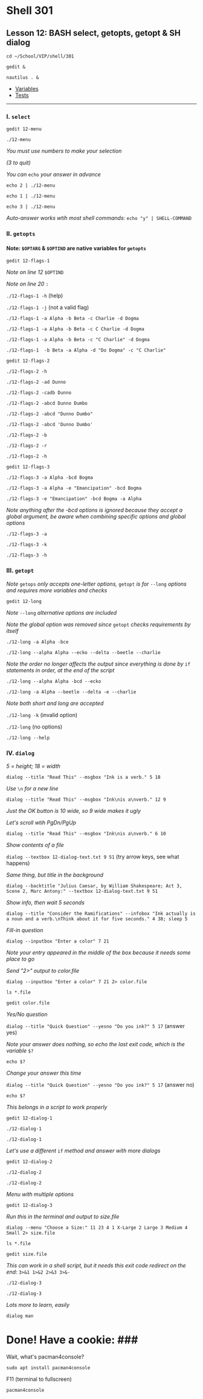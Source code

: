 # Shell 301
## Lesson 12: BASH select, getopts, getopt & SH dialog

`cd ~/School/VIP/shell/301`

`gedit &`

`nautilus . &`

- [Variables](https://github.com/inkVerb/vip/blob/master/301-shell/Variables.md)
- [Tests](https://github.com/inkVerb/vip/blob/master/301-shell/Tests.md)
___

### I. `select`

`gedit 12-menu`

`./12-menu`

*You must use numbers to make your selection*

*(3 to quit)*

*You can* `echo` *your answer in advance*

`echo 2 | ./12-menu`

`echo 1 | ./12-menu`

`echo 3 | ./12-menu`

*Auto-answer works wtih most shell commands:* `echo "y" | SHELL-COMMAND`

### II. `getopts`

#### Note: `$OPTARG` & `$OPTIND` are native variables for `getopts`

`gedit 12-flags-1`

*Note on line 12* `$OPTIND`


*Note on line 20* `:`


`./12-flags-1 -h` (help)

`./12-flags-1 -j` (not a valid flag)

`./12-flags-1 -a Alpha -b Beta -c Charlie -d Dogma`

`./12-flags-1 -a Alpha -b Beta -c C Charlie -d Dogma`

`./12-flags-1 -a Alpha -b Beta -c "C Charlie" -d Dogma`

`./12-flags-1  -b Beta -a Alpha -d "Do Dogma" -c "C Charlie" `

`gedit 12-flags-2`

`./12-flags-2 -h`

`./12-flags-2 -ad Dunno`

`./12-flags-2 -cadb Dunno`

`./12-flags-2 -abcd Dunno Dumbo`

`./12-flags-2 -abcd "Dunno Dumbo"`

`./12-flags-2 -abcd 'Dunno Dumbo'`

`./12-flags-2 -b`

`./12-flags-2 -r`

`./12-flags-2 -h`

`gedit 12-flags-3`

`./12-flags-3 -a Alpha -bcd Bogma`

`./12-flags-3 -a Alpha -e "Emancipation" -bcd Bogma`

`./12-flags-3 -e "Emancipation" -bcd Bogma -a Alpha`

*Note anything after the -bcd options is ignored because they accept a global argument, be aware when combining specific options and global options*

`./12-flags-3 -a`

`./12-flags-3 -k`

`./12-flags-3 -h`

### III. `getopt`

*Note* `getops` *only accepts one-letter options,* `getopt` *is for* `--long` *options and requires more variables and checks*

`gedit 12-long`

*Note* `--long` *alternative options are included*

*Note the global option was removed since* `getopt` *checks requirements by itself*

`./12-long -a Alpha -bce`

`./12-long --alpha Alpha --ecko --delta --beetle --charlie `

*Note the order no longer affects the output since everything is done by* `if` *statements in order, at the end of the script*

`./12-long --alpha Alpha -bcd --ecko`

`./12-long -a Alpha --beetle --delta -e --charlie`

*Note both short and long are accepted*

`./12-long -k` (invalid option)

`./12-long` (no options)

`./12-long --help`

### IV. `dialog`

*5 = height; 18 = width*

`dialog --title "Read This" --msgbox "Ink is a verb." 5 18`

*Use* `\n` *for a new line*

`dialog --title "Read This" --msgbox "Ink\nis a\nverb." 12 9`

*Just the OK button is 10 wide, so 9 wide makes it ugly*

*Let's scroll wtih PgDn/PgUp*

`dialog --title "Read This" --msgbox "Ink\nis a\nverb." 6 10`

*Show contents of a file*

`dialog --textbox 12-dialog-text.txt 9 51` (try arrow keys, see what happens)

*Same thing, but title in the background*

`dialog --backtitle "Julius Caesar, by William Shakespeare; Act 3, Scene 2, Marc Antony:" --textbox 12-dialog-text.txt 9 51`

*Show info, then wait 5 seconds*

`dialog --title "Consider the Ramifications" --infobox "Ink actually is a noun and a verb.\nThink about it for five seconds." 4 38; sleep 5`

*Fill-in question* 

`dialog --inputbox "Enter a color" 7 21`

*Note your entry appeared in the middle of the box because it needs some place to go*

*Send "2>" output to color.file*

`dialog --inputbox "Enter a color" 7 21 2> color.file`

`ls *.file`

`gedit color.file`

*Yes/No question*

`dialog --title "Quick Question" --yesno "Do you ink?" 5 17` (answer yes)

*Note your answer does nothing, so echo the last exit code, which is the variable* `$?`

`echo $?`

*Change your answer this time*

`dialog --title "Quick Question" --yesno "Do you ink?" 5 17` (answer no)

`echo $?`

*This belongs in a script to work properly*

`gedit 12-dialog-1`

`./12-dialog-1`

`./12-dialog-1`

*Let's use a different* `if` *method and answer with more dialogs*

`gedit 12-dialog-2`

`./12-dialog-2`

`./12-dialog-2`

*Menu with multiple options*

`gedit 12-dialog-3`

*Run this in the terminal and output to size.file*

`dialog --menu "Choose a Size:" 11 23 4 1 X-Large 2 Large 3 Medium 4 Small 2> size.file`

`ls *.file`

`gedit size.file`

*This can work in a shell script, but it needs this exit code redirect on the end:* `3>&1 1>&2 2>&3 3>&-`

`./12-dialog-3`

`./12-dialog-3`

*Lots more to learn, easily*

`dialog man`

# Done! Have a cookie: ### #

Wait, what's pacman4console?

`sudo apt install pacman4console`

F11 (terminal to fullscreen)

`pacman4console`

